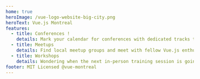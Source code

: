 ```yaml
---
home: true
heroImage: /vue-logo-website-big-city.png
heroText: Vue.js Montreal
features:
  - title: Conferences !
    details: Mark your calendar for conferences with dedicated tracks to your favorite framework and keep track of call for proposals!
  - title: Meetups
    details: Find local meetup groups and meet with fellow Vue.js enthusiasts!
  - title: Workshops
    details: Wondering when the next in-person training session is going to happen? You can find all that information here too!
footer: MIT Licensed @vue-montreal
---
```


